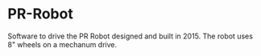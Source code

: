 # PR-Robot
Software to drive the PR Robot designed and built in 2015.
The robot uses 8" wheels on a mechanum drive.

